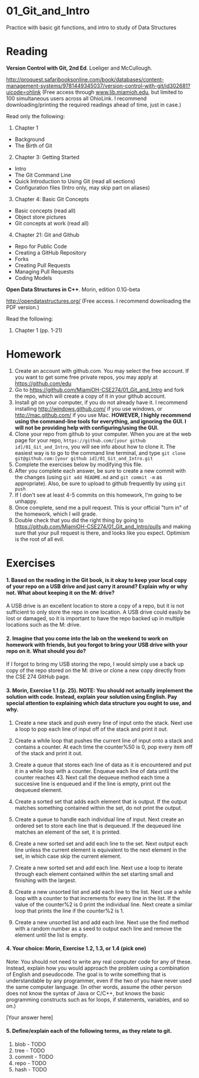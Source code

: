01_Git_and_Intro
================

Practice with basic git functions, and intro to study of Data Structures

Reading
=======

**Version Control with Git, 2nd Ed**. Loeliger and McCullough. 

http://proquest.safaribooksonline.com/book/databases/content-management-systems/9781449345037/version-control-with-git/id302681?uicode=ohlink (Free access through www.lib.miamioh.edu, but limited to 100 simultaneous users across all OhioLink. I recommend downloading/printing the required readings ahead of time, just in case.)

Read only the following:

1. Chapter 1
  * Background
  * The Birth of Git
2. Chapter 3: Getting Started
  * Intro
  * The Git Command Line
  * Quick Introduction to Using Git (read all sections)
  * Configuration files (Intro only, may skip part on aliases)
3. Chapter 4: Basic Git Concepts
  * Basic concepts (read all)
  * Object store pictures
  * Git concepts at work (read all)
4. Chapter 21: Git and Github
  * Repo for Public Code
  * Creating a GitHub Repository
  * Forks
  * Creating Pull Requests
  * Managing Pull Requests
  * Coding Models

**Open Data Structures in C++**. Morin, edition 0.1G-beta

http://opendatastructures.org/ (Free access. I recommend downloading the PDF version.)

Read the following:

1. Chapter 1 (pp. 1-21)

Homework
========

1. Create an account with github.com. You may select the free account. If you want to get some free private repos, you may apply at https://github.com/edu
2. Go to https://github.com/MiamiOH-CSE274/01_Git_and_Intro and fork the repo, which will create a copy of it in your github account.
3. Install git on your computer, if you do not already have it. I recommend installing http://windows.github.com/ if you use windows, or http://mac.github.com/ if you use Mac. **HOWEVER, I highly recommend using the command-line tools for everything, and ignoring the GUI. I will not be providing help with configuring/using the GUI.**
4. Clone your repo from github to your computer. When you are at the web page for your repo, `https://github.com/[your github id]/01_Git_and_Intro`, you will see info about how to clone it. The easiest way is to go to the command line terminal, and type `git clone git@github.com:[your github id]/01_Git_and_Intro.git`
6. Complete the exercises below by modifying this file.
7. After you complete each answer, be sure to create a new commit with the changes (using `git add README.md` and `git commit -m` as appropriate). Also, be sure to upload to github frequently by using `git push`
8. If I don't see at least 4-5 commits on this homework, I'm going to be unhappy.
9. Once complete, send me a pull request. This is your official "turn in" of the homework, which I will grade.
10. Double check that you did the right thing by going to https://github.com/MiamiOH-CSE274/01_Git_and_Intro/pulls and making sure that your pull request is there, and looks like you expect. Optimism is the root of all evil.

Exercises
=========

#### 1. Based on the reading in the Git book, is it okay to keep your local copy of your repo on a USB drive and just carry it around? Explain why or why not. What about keeping it on the M: drive?

A USB drive is an excellent location to store a copy of a repo, but it is not sufficient to only store the repo in one location.  A USB drive could easily be lost or damaged, so it is important to have the repo backed up in multiple locations such as the M: drive.

#### 2. Imagine that you come into the lab on the weekend to work on homework with friends, but you forgot to bring your USB drive with your repo on it. What should you do?

If I forgot to bring my USB storing the repo, I would simply use a back up copy of the repo stored on the M: drive or clone a new copy directly from the CSE 274 GitHub page.  

#### 3. Morin, Exercise 1.1 (p. 25). NOTE: You should not actually implement the solution with code. Instead, explain your solution using English. Pay special attention to explaining which data structure you ought to use, and why.

1) Create a new stack and push every line of input onto the stack.  Next use a loop to pop each line of input off of the stack and print it out.   
 
2) Create a while loop that pushes the current line of input onto a stack and contains a counter.  At each time the counter%50 is 0, pop every item off of the stack and print it out.  

3) Create a queue that stores each line of data as it is encountered and put it in a while loop with a counter.  Enqueue each line of data until the counter reaches 43.  Next call the dequeue method each time a succesive line is enqueued and if the line is empty, print out the dequeued element.  

4) Create a sorted set that adds each element that is output.  If the output matches something contained within the set, do not print the output.

5) Create a queue to handle each individual line of input.  Next create an ordered set to store each line that is dequeued.  If the dequeued line matches an element of the set, it is printed.

6) Create a new sorted set and add each line to the set.  Next output each line unless the current element is equivalent to the next element in the set, in which case skip the current element.   

7) Create a new sorted set and add each line.  Next use a loop to iterate through each element contained within the set starting small and finishing with the largest.

8) Create a new unsorted list and add each line to the list.  Next use a while loop with a counter to that increments for every line in the list.  If the value of the counter%2 is 0 print the individual line.  Next create a similar loop that prints the line if the counter%2 is 1.  

9) Create a new unsorted list and add each line.  Next use the find method with a random number as a seed to output each line and remove the element until the list is empty.

#### 4. Your choice: Morin, Exercise 1.2, 1.3, or 1.4 (pick one)

Note: You should not need to write any real computer code for any of these. Instead, explain how you would approach the problem using a combination of English and pseudocode. The goal is to write something that is understandable by any programmer, even if the two of you have never used the same computer language. (In other words, assume the other person does not know the syntax of Java or C/C++, but knows the basic programming constructs such as for loops, if statements, variables, and so on.)

[Your answer here]

#### 5. Define/explain each of the following terms, as they relate to git.

1. blob - TODO
2. tree - TODO
3. commit - TODO
4. repo - TODO
5. hash - TODO
